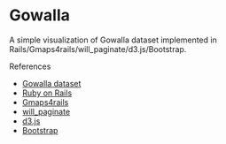 # Gowalla
A simple visualization of Gowalla dataset implemented in Rails/Gmaps4rails/will_paginate/d3.js/Bootstrap.

References
- [Gowalla dataset](http://snap.stanford.edu/data/loc-gowalla.html)
- [Ruby on Rails](http://guides.rubyonrails.org/)
- [Gmaps4rails](https://github.com/apneadiving/Google-Maps-for-Rails)
- [will_paginate](https://github.com/mislav/will_paginate)
- [d3.js](http://d3js.org/)
- [Bootstrap](http://getbootstrap.com/)
